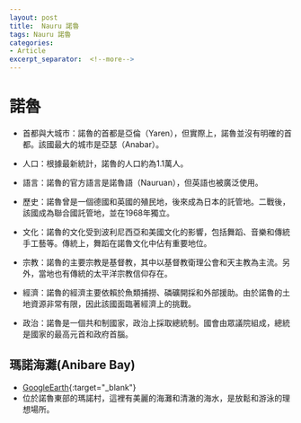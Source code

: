 ```yaml
---
layout: post
title:  Nauru 諾魯
tags: Nauru 諾魯 
categories:
- Article
excerpt_separator:  <!--more-->
---
```

# 諾魯
- 首都與大城市：諾魯的首都是亞倫（Yaren），但實際上，諾魯並沒有明確的首都。該國最大的城市是亞瑟（Anabar）。

- 人口：根據最新統計，諾魯的人口約為1.1萬人。

- 語言：諾魯的官方語言是諾魯語（Nauruan），但英語也被廣泛使用。

- 歷史：諾魯曾是一個德國和英國的殖民地，後來成為日本的託管地。二戰後，該國成為聯合國託管地，並在1968年獨立。

- 文化：諾魯的文化受到波利尼西亞和美國文化的影響，包括舞蹈、音樂和傳統手工藝等。傳統上，舞蹈在諾魯文化中佔有重要地位。

- 宗教：諾魯的主要宗教是基督教，其中以基督教衛理公會和天主教為主流。另外，當地也有傳統的太平洋宗教信仰存在。

- 經濟：諾魯的經濟主要依賴於魚類捕撈、磷礦開採和外部援助。由於諾魯的土地資源非常有限，因此該國面臨著經濟上的挑戰。

- 政治：諾魯是一個共和制國家，政治上採取總統制。國會由眾議院組成，總統是國家的最高元首和政府首腦。

## 瑪諾海灘(Anibare Bay)
- [GoogleEarth](https://earth.google.com/web/search/%e8%ab%be%e9%ad%af/@-0.52980383,166.94418917,40.01910527a,7977.28988151d,35y,-0h,0t,0r/ "GoogleEarth"){:target="_blank"} 
- 位於諾魯東部的瑪諾村，這裡有美麗的海灘和清澈的海水，是放鬆和游泳的理想場所。


